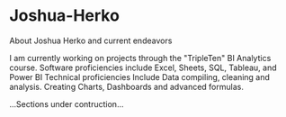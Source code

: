 # Joshua-Herko
About Joshua Herko and current endeavors


I am currently working on projects through the "TripleTen" BI Analytics course.
  Software proficiencies include Excel, Sheets, SQL, Tableau, and Power BI
  Technical proficiencies Include Data compiling, cleaning and analysis. Creating Charts, Dashboards and advanced formulas.

  ...Sections under contruction...
